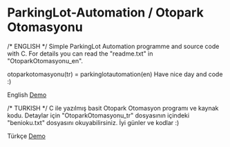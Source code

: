 # ParkingLot-Automation / Otopark Otomasyonu
/* ENGLISH */
Simple ParkingLot Automation programme and source code with C. 
For details you can read the "readme.txt" in "OtoparkOtomasyonu_en".

otoparkotomasyonu(tr) = parkinglotautomation(en)
Have nice day and code :)

English <a href="https://onlinegdb.com/BJX5OlPQ-">Demo</a>

/* TURKISH */
C ile yazılmış basit Otopark Otomasyon programı ve kaynak kodu.
Detaylar için "OtoparkOtomasyonu_tr" dosyasının içindeki "benioku.txt" dosyasını okuyabilirsiniz.
İyi günler ve kodlar :)

Türkçe <a href="https://onlinegdb.com/ryA4bbw7b">Demo</a>
